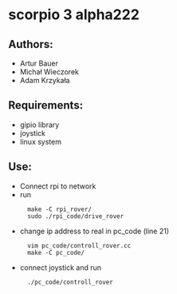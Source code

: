 # scorpio 3 alpha222

## Authors:
* Artur Bauer
* Michał Wieczorek
* Adam Krzykała

## Requirements:
* gipio library
* joystick
* linux system

## Use:
* Connect rpi to network
* run 
  ```
    make -C rpi_rover/
    sudo ./rpi_code/drive_rover
  ```
* change ip address to real in pc_code (line 21)
  ```
    vim pc_code/controll_rover.cc
    make -C pc_code/
  ```
* connect joystick and run
  ```
    ./pc_code/controll_rover
  ```

